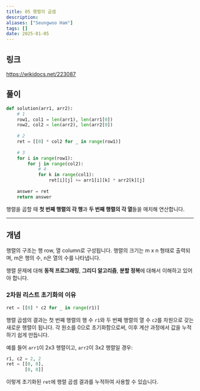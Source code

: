 ```yaml
---
title: 05 행렬의 곱셈
description: 
aliases: ["Seungwoo Ham"] 
tags: []
date: 2025-01-05
---
```

## 링크

https://wikidocs.net/223087

## 풀이

```python
def solution(arr1, arr2):
    # 1
    row1, col1 = len(arr1), len(arr1[0])
    row2, col2 = len(arr2), len(arr2[0])
    
    # 2
    ret = [[0] * col2 for _ in range(row1)]
    
    # 3
    for i in range(row1):
        for j in range(col2):
            # 4
            for k in range(col1):
                ret[i][j] += arr1[i][k] * arr2[k][j]
    
    answer = ret
    return answer
```

행렬을 곱할 때 **첫 번째 행렬의 각 행**과 **두 번째 행렬의 각 열**들을 매치해 연산합니다.

---

## 개념

행렬의 구조는 행 row, 열 column로 구성됩니다. 행렬의 크기는 m x n 형태로 출력되며, m은 행의 수, n은 열의 수를 나타냅니다.

행렬 문제에 대해 **동적 프로그래밍**, **그리디 알고리즘**, **분할 정복**에 대해서 이해하고 있어야 합니다.

### 2차원 리스트 초기화의 이유

```python
ret = [[0] * c2 for _ in range(r1)]
```

행렬 곱셈의 결과는 첫 번째 행렬의 행 수 `r1`와 두 번째 행렬의 열 수 `c2`를 차원으로 갖는 새로운 행렬이 됩니다. 각 원소를 0으로 초기화함으로써, 이후 계산 과정에서 값을 누적하기 쉽게 만듭니다.

예를 들어 `arr1`이 2x3 행렬이고, `arr2`이 3x2 행렬일 경우:

```python
r1, c2 = 2, 2
ret = [[0, 0],
       [0, 0]]
```

이렇게 초기화된 `ret`에 행렬 곱셈 결과를 누적하여 사용할 수 있습니다.